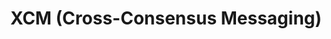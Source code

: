 ---
id: xcm
title: XCM (Cross-Consensus Messaging)
hoverText: The Cross-Consensus Message Format, or XCM, is a messaging format and language used to communicate between consensus systems.
---